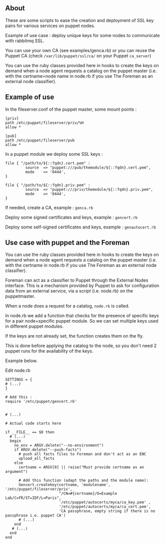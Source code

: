 ## About

These are some scripts to ease the creation and deployment of SSL key pairs for
various services on puppet nodes.

Example of use case : deploy unique keys for some nodes to communicate with rabbitmq SSL.

You can use your own CA (see examples/genca.rb) or you can reuse the Puppet CA (check
 `/var/lib/puppet/ssl/ca/` on your Puppet `ca_server`)

You can use the ruby classes provided here in hooks to create the keys on demand when
a node agent requests a catalog on the puppet master (i.e. with the certname=node name
in node.rb if you use The Foreman as an external node classifier).

## Example of use

In the fileserver.conf of the puppet master, some mount points :

```
[priv]
path /etc/puppet/fileserver/priv/%H
allow *

[pub]
path /etc/puppet/fileserver/pub
allow *
```

In a puppet module we deploy some SSL keys :

```
file { "/path/to/${::fqdn}.cert.pem" :
         source  => "puppet:///pub/themodule/${::fqdn}.cert.pem",
         mode    => '0444',
}

file { "/path/to/${::fqdn}.priv.pem" :
         source  => "puppet:///priv/themodule/${::fqdn}.priv.pem",
         mode    => '0444',
}
```

If needed, create a CA, example : `genca.rb`

Deploy some signed certificates and keys, example : `gencert.rb`

Deploy some self-signed certificates and keys, example : `genautocert.rb`

## Use case with puppet and the Foreman

You can use the ruby classes provided here in hooks to create the keys on demand when
a node agent requests a catalog on the puppet master (i.e. with the certname in node.rb
if you use The Foreman as an external node classifier).

Foreman can act as a classifier to Puppet through the External Nodes interface.
This is a mechanism provided by Puppet to ask for configuration data from an external
service, via a script (i.e. node.rb) on the puppetmaster.

When a node does a request for a catalog, `node.rb` is called.

In node.rb we add a function that checks for the presence of specific keys for a
pair node+specific puppet module. So we can set multiple keys used in different
puppet modules.

If the keys are not already set, the function creates them on the fly.

This is done before applying the catalog to the node, so you don't need 2 puppet runs
for the availability of the keys.

Example below.

Edit node.rb

```
SETTINGS = {
# (...)
}

# Add this :
require '/etc/puppet/gencert.rb'


# (...)

# Actual code starts here

if __FILE__ == $0 then
  # (...)
  begin
    no_env = ARGV.delete("--no-environment")
    if ARGV.delete("--push-facts")
      # push all facts files to Foreman and don't act as an ENC
      upload_all_facts
    else
      certname = ARGV[0] || raise("Must provide certname as an argument")

      # Add this function (adapt the paths and the module name):
      Gencert.createkey(certname, 'modulename', '/etc/puppet/fileserver/priv',
                        "/CN=#{certname}/O=Example Lab/C=FR/ST=IDF/L=Paris",
                        '/etc/puppet/autocerts/myca/ca_key.pem' ,
                        '/etc/puppet/autocerts/myca/ca_cert.pem',
                        'CA passphrase, empty string if there is no passphrase i.e. puppet CA')
      # (...)
    end
   # (...)
  end
end
```



